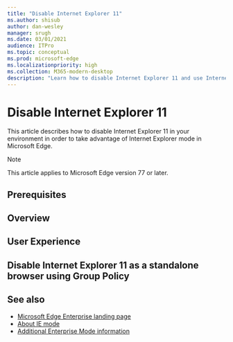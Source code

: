 ```yaml
---
title: "Disable Internet Explorer 11"
ms.author: shisub
author: dan-wesley
manager: srugh
ms.date: 03/01/2021
audience: ITPro
ms.topic: conceptual
ms.prod: microsoft-edge
ms.localizationpriority: high
ms.collection: M365-modern-desktop
description: "Learn how to disable Internet Explorer 11 and use Internet Explorer mode in Microsoft Edge."
---
```


# Disable Internet Explorer 11

This article describes how to disable Internet Explorer 11 in your environment in order to take advantage of Internet Explorer mode in Microsoft Edge.

> [!NOTE]
> This article applies to Microsoft Edge version 77 or later.

## Prerequisites

## Overview

## User Experience

## Disable Internet Explorer 11 as a standalone browser using Group Policy

## See also

- [Microsoft Edge Enterprise landing page](https://aka.ms/EdgeEnterprise)
- [About IE mode](https://docs.microsoft.com/deployedge/edge-ie-mode)
- [Additional Enterprise Mode information](https://docs.microsoft.com/internet-explorer/ie11-deploy-guide/enterprise-mode-overview-for-ie11)